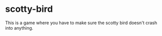 # scotty-bird

This is a game where you have to make sure the scotty bird doesn't crash into anything.
